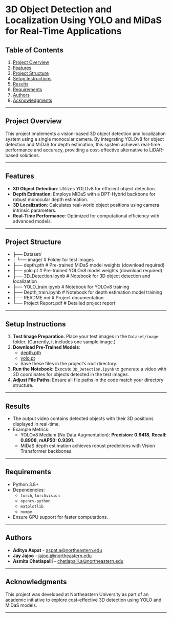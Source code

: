 # 3D Object Detection and Localization Using YOLO and MiDaS for Real-Time Applications

## Table of Contents
1. [Project Overview](#project-overview)
2. [Features](#features)
3. [Project Structure](#project-structure)
4. [Setup Instructions](#setup-instructions)
5. [Results](#results)
6. [Requirements](#requirements)
7. [Authors](#authors)
8. [Acknowledgments](#acknowledgments)

---

## Project Overview
This project implements a vision-based 3D object detection and localization system using a single monocular camera. By integrating YOLOv8 for object detection and MiDaS for depth estimation, this system achieves real-time performance and accuracy, providing a cost-effective alternative to LiDAR-based solutions.

---

## Features
- **3D Object Detection**: Utilizes YOLOv8 for efficient object detection.
- **Depth Estimation**: Employs MiDaS with a DPT-Hybrid backbone for robust monocular depth estimation.
- **3D Localization**: Calculates real-world object positions using camera intrinsic parameters.
- **Real-Time Performance**: Optimized for computational efficiency with advanced models.

---

## Project Structure

- ├── Dataset/ 
- │ └── image/ # Folder for test images 
- ├── depth.pth # Pre-trained MiDaS model weights (download required) 
- ├── yolo.pt # Pre-trained YOLOv8 model weights (download required) 
- ├── 3D_Detection.ipynb # Notebook for 3D object detection and localization 
- ├── YOLO_train.ipynb # Notebook for YOLOv8 training 
- ├── Depth_train.ipynb # Notebook for depth estimation model training 
- ├── README.md # Project documentation 
- └── Project Report.pdf # Detailed project report


---

## Setup Instructions
1. **Test Image Preparation**: Place your test images in the `Dataset/image` folder. (Currently, it includes one sample image.)
2. **Download Pre-Trained Models**: 
   - [depth.pth](https://drive.google.com/file/d/1Y72j-CAfJIQt4WkC4brp_TB7W7x7Dt3G/view)
   - [yolo.pt](https://drive.google.com/file/d/1Y72j-CAfJIQt4WkC4brp_TB7W7x7Dt3G/view)
   - Save these files in the project’s root directory.
3. **Run the Notebook**: Execute `3D_Detection.ipynb` to generate a video with 3D coordinates for objects detected in the test images.
4. **Adjust File Paths**: Ensure all file paths in the code match your directory structure.

---

## Results
- The output video contains detected objects with their 3D positions displayed in real-time.
- Example Metrics:
  - YOLOv8 Medium (No Data Augmentation): **Precision: 0.9418**, **Recall: 0.8908**, **mAP50: 0.9391**.
  - MiDaS depth estimation achieves robust predictions with Vision Transformer backbones.

---

## Requirements
- Python 3.8+
- Dependencies:
  - `torch`, `torchvision`
  - `opencv-python`
  - `matplotlib`
  - `numpy`
- Ensure GPU support for faster computations.

---

## Authors
- **Aditya Aspat** - [aspat.a@northeastern.edu](mailto:aspat.a@northeastern.edu)
- **Jay Jajoo** - [jajoo.j@northeastern.edu](mailto:jajoo.j@northeastern.edu)
- **Asmita Chetlapalli** - [chetlapalli.a@northeastern.edu](mailto:chetlapalli.a@northeastern.edu)

---

## Acknowledgments
This project was developed at Northeastern University as part of an academic initiative to explore cost-effective 3D detection using YOLO and MiDaS models.

---

